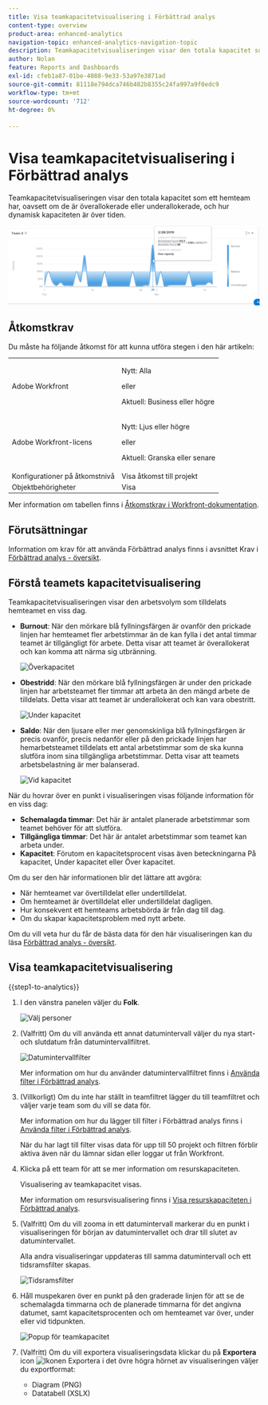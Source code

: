 ```yaml
---
title: Visa teamkapacitetvisualisering i Förbättrad analys
content-type: overview
product-area: enhanced-analytics
navigation-topic: enhanced-analytics-navigation-topic
description: Teamkapacitetvisualiseringen visar den totala kapacitet som ett hemteam har, oavsett om de är överallokerade eller underallokerade, och hur dynamisk kapaciteten är över tiden.
author: Nolan
feature: Reports and Dashboards
exl-id: cfeb1a87-01be-4088-9e33-53a97e3871ad
source-git-commit: 81118e794dca746b482b8355c24fa997a9f0edc9
workflow-type: tm+mt
source-wordcount: '712'
ht-degree: 0%

---
```


# Visa teamkapacitetvisualisering i Förbättrad analys

<!-- Audited: 01/2024 -->

Teamkapacitetvisualiseringen visar den totala kapacitet som ett hemteam har, oavsett om de är överallokerade eller underallokerade, och hur dynamisk kapaciteten är över tiden.

![Teamkapacitet](assets/team-capacity.png)

## Åtkomstkrav

Du måste ha följande åtkomst för att kunna utföra stegen i den här artikeln:

<table style="table-layout:auto"> 
 <col> 
 <col> 
 <tbody> 
  <tr> 
   <td role="rowheader">Adobe Workfront</td> 
   <td>
      <p>Nytt: Alla</p>
      <p>eller</p>
      <p>Aktuell: Business eller högre</p></td>
  </tr> 
  <tr> 
   <td role="rowheader">Adobe Workfront-licens</td>
   <td>
      <p>Nytt: Ljus eller högre</p>
      <p>eller</p>
      <p>Aktuell: Granska eller senare</p>
   </td>
  </tr> 
  <tr> 
   <td role="rowheader">Konfigurationer på åtkomstnivå</td> 
   <td>Visa åtkomst till projekt</td> 
  </tr> 
  <tr> 
   <td role="rowheader">Objektbehörigheter</td> 
   <td>Visa </td> 
  </tr> 
 </tbody> 
</table>

Mer information om tabellen finns i [Åtkomstkrav i Workfront-dokumentation](/help/quicksilver/administration-and-setup/add-users/access-levels-and-object-permissions/access-level-requirements-in-documentation.md).

## Förutsättningar

Information om krav för att använda Förbättrad analys finns i avsnittet Krav i [Förbättrad analys - översikt](../enhanced-analytics/enhanced-analytics-overview.md).

## Förstå teamets kapacitetvisualisering

Teamkapacitetvisualiseringen visar den arbetsvolym som tilldelats hemteamet en viss dag.

* **Burnout**: När den mörkare blå fyllningsfärgen är ovanför den prickade linjen har hemteamet fler arbetstimmar än de kan fylla i det antal timmar teamet är tillgängligt för arbete. Detta visar att teamet är överallokerat och kan komma att närma sig utbränning.

  ![Överkapacitet](assets/team-capacity-over-capacity.png)

* **Obestridd**: När den mörkare blå fyllningsfärgen är under den prickade linjen har arbetsteamet fler timmar att arbeta än den mängd arbete de tilldelats. Detta visar att teamet är underallokerat och kan vara obestritt.

  ![Under kapacitet](assets/team-capacity-under-capacity.png)

* **Saldo**: När den ljusare eller mer genomskinliga blå fyllningsfärgen är precis ovanför, precis nedanför eller på den prickade linjen har hemarbetsteamet tilldelats ett antal arbetstimmar som de ska kunna slutföra inom sina tillgängliga arbetstimmar. Detta visar att teamets arbetsbelastning är mer balanserad.

  ![Vid kapacitet](assets/team-capacity-at-capacity.png)

När du hovrar över en punkt i visualiseringen visas följande information för en viss dag:

* **Schemalagda timmar**: Det här är antalet planerade arbetstimmar som teamet behöver för att slutföra.
* **Tillgängliga timmar**: Det här är antalet arbetstimmar som teamet kan arbeta under.
* **Kapacitet**: Förutom en kapacitetsprocent visas även beteckningarna På kapacitet, Under kapacitet eller Över kapacitet.

Om du ser den här informationen blir det lättare att avgöra:

* När hemteamet var övertilldelat eller undertilldelat.
* Om hemteamet är övertilldelat eller undertilldelat dagligen.
* Hur konsekvent ett hemteams arbetsbörda är från dag till dag.
* Om du skapar kapacitetsproblem med nytt arbete.

Om du vill veta hur du får de bästa data för den här visualiseringen kan du läsa [Förbättrad analys - översikt](../enhanced-analytics/enhanced-analytics-overview.md).

## Visa teamkapacitetvisualisering

{{step1-to-analytics}}

1. I den vänstra panelen väljer du **Folk**.

   ![Välj personer](assets/people-area-cropped-qs-350x276.png)

1. (Valfritt) Om du vill använda ett annat datumintervall väljer du nya start- och slutdatum från datumintervallfiltret.

   ![Datumintervallfilter](assets/filters-select-date-range-350x344.png)

   Mer information om hur du använder datumintervallfiltret finns i [Använda filter i Förbättrad analys](../enhanced-analytics/use-enhanced-analytics-filters.md).

1. (Villkorligt) Om du inte har ställt in teamfiltret lägger du till teamfiltret och väljer varje team som du vill se data för.

   Mer information om hur du lägger till filter i Förbättrad analys finns i [Använda filter i Förbättrad analys](../enhanced-analytics/use-enhanced-analytics-filters.md).

   När du har lagt till filter visas data för upp till 50 projekt och filtren förblir aktiva även när du lämnar sidan eller loggar ut från Workfront.

1. Klicka på ett team för att se mer information om resurskapaciteten.

   Visualisering av teamkapacitet visas.

   Mer information om resursvisualisering finns i [Visa resurskapaciteten i Förbättrad analys](../enhanced-analytics/resource-capacity-overview.md).

1. (Valfritt) Om du vill zooma in ett datumintervall markerar du en punkt i visualiseringen för början av datumintervallet och drar till slutet av datumintervallet.

   Alla andra visualiseringar uppdateras till samma datumintervall och ett tidsramsfilter skapas.

   ![Tidsramsfilter](assets/timeframe-filter-350x220.png)

1. Håll muspekaren över en punkt på den graderade linjen för att se de schemalagda timmarna och de planerade timmarna för det angivna datumet, samt kapacitetsprocenten och om hemteamet var över, under eller vid tidpunkten.

   ![Popup för teamkapacitet](assets/team-capacity-capacity-pop-up-350x351.png)

1. (Valfritt) Om du vill exportera visualiseringsdata klickar du på **Exportera** icon ![Ikonen Exportera](assets/export.png) i det övre högra hörnet av visualiseringen väljer du exportformat:

   * Diagram (PNG)
   * Datatabell (XSLX)

